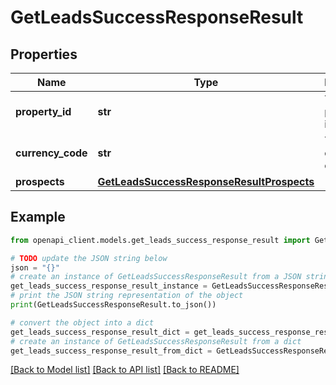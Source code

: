 # GetLeadsSuccessResponseResult


## Properties

Name | Type | Description | Notes
------------ | ------------- | ------------- | -------------
**property_id** | **str** | The property identifier. | 
**currency_code** | **str** | The currency code used. | 
**prospects** | [**GetLeadsSuccessResponseResultProspects**](GetLeadsSuccessResponseResultProspects.md) |  | 

## Example

```python
from openapi_client.models.get_leads_success_response_result import GetLeadsSuccessResponseResult

# TODO update the JSON string below
json = "{}"
# create an instance of GetLeadsSuccessResponseResult from a JSON string
get_leads_success_response_result_instance = GetLeadsSuccessResponseResult.from_json(json)
# print the JSON string representation of the object
print(GetLeadsSuccessResponseResult.to_json())

# convert the object into a dict
get_leads_success_response_result_dict = get_leads_success_response_result_instance.to_dict()
# create an instance of GetLeadsSuccessResponseResult from a dict
get_leads_success_response_result_from_dict = GetLeadsSuccessResponseResult.from_dict(get_leads_success_response_result_dict)
```
[[Back to Model list]](../README.md#documentation-for-models) [[Back to API list]](../README.md#documentation-for-api-endpoints) [[Back to README]](../README.md)


